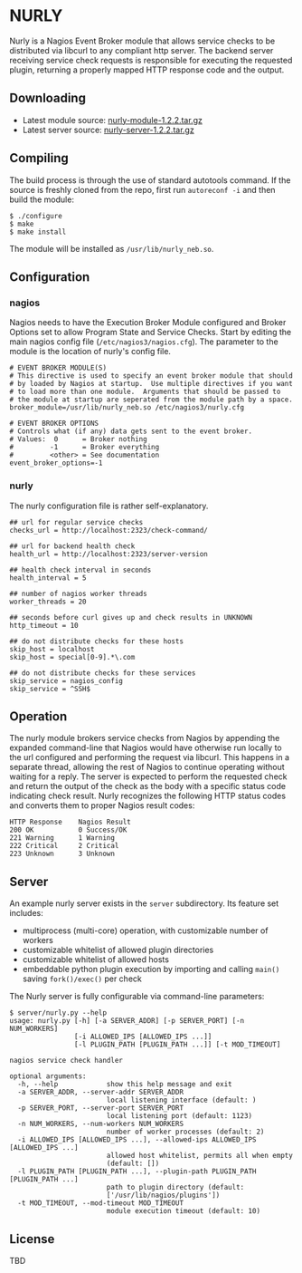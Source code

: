 NURLY
=====

Nurly is a Nagios Event Broker module that allows service checks to be distributed via libcurl to any compliant http server.  The backend server receiving service check requests is responsible for executing the requested plugin, returning a properly mapped HTTP response code and the output.


Downloading
-----------

- Latest module source: [nurly-module-1.2.2.tar.gz](http://d2g50xfw6d567v.cloudfront.net/mk23/nurly/nurly-module-1.2.2.tar.gz)
- Latest server source: [nurly-server-1.2.2.tar.gz](http://d2g50xfw6d567v.cloudfront.net/mk23/nurly/nurly-server-1.2.2.tar.gz)


Compiling
---------

The build process is through the use of standard autotools command.  If the source is freshly cloned from the repo, first run `autoreconf -i` and then build the module:

    $ ./configure
    $ make
    $ make install

The module will be installed as `/usr/lib/nurly_neb.so`.


Configuration
-------------

### nagios

Nagios needs to have the Execution Broker Module configured and Broker Options set to allow Program State and Service Checks.  Start by editing the main nagios config file (`/etc/nagios3/nagios.cfg`). The parameter to the module is the location of nurly's config file.

    # EVENT BROKER MODULE(S)
    # This directive is used to specify an event broker module that should
    # by loaded by Nagios at startup.  Use multiple directives if you want
    # to load more than one module.  Arguments that should be passed to
    # the module at startup are seperated from the module path by a space.
    broker_module=/usr/lib/nurly_neb.so /etc/nagios3/nurly.cfg

    # EVENT BROKER OPTIONS
    # Controls what (if any) data gets sent to the event broker.
    # Values:  0      = Broker nothing
    #         -1      = Broker everything
    #         <other> = See documentation
    event_broker_options=-1

### nurly

The nurly configuration file is rather self-explanatory.

    ## url for regular service checks
    checks_url = http://localhost:2323/check-command/

    ## url for backend health check
    health_url = http://localhost:2323/server-version

    ## health check interval in seconds
    health_interval = 5

    ## number of nagios worker threads
    worker_threads = 20

    ## seconds before curl gives up and check results in UNKNOWN
    http_timeout = 10

    ## do not distribute checks for these hosts
    skip_host = localhost
    skip_host = special[0-9].*\.com

    ## do not distribute checks for these services
    skip_service = nagios_config
    skip_service = ^SSH$

Operation
---------

The nurly module brokers service checks from Nagios by appending the expanded command-line that Nagios would have otherwise run locally to the url configured and performing the request via libcurl.  This happens in a separate thread, allowing the rest of Nagios to continue operating without waiting for a reply.  The server is expected to perform the requested check and return the output of the check as the body with a specific status code indicating check result.  Nurly recognizes the following HTTP status codes and converts them to proper Nagios result codes:

    HTTP Response    Nagios Result
    200 OK           0 Success/OK
    221 Warning      1 Warning
    222 Critical     2 Critical
    223 Unknown      3 Unknown


Server
------

An example nurly server exists in the `server` subdirectory.  Its feature set includes:

- multiprocess (multi-core) operation, with customizable number of workers
- customizable whitelist of allowed plugin directories
- customizable whitelist of allowed hosts
- embeddable python plugin execution by importing and calling `main()` saving `fork()/exec()` per check

The Nurly server is fully configurable via command-line parameters:

    $ server/nurly.py --help
    usage: nurly.py [-h] [-a SERVER_ADDR] [-p SERVER_PORT] [-n NUM_WORKERS]
                    [-i ALLOWED_IPS [ALLOWED_IPS ...]]
                    [-l PLUGIN_PATH [PLUGIN_PATH ...]] [-t MOD_TIMEOUT]

    nagios service check handler

    optional arguments:
      -h, --help            show this help message and exit
      -a SERVER_ADDR, --server-addr SERVER_ADDR
                            local listening interface (default: )
      -p SERVER_PORT, --server-port SERVER_PORT
                            local listening port (default: 1123)
      -n NUM_WORKERS, --num-workers NUM_WORKERS
                            number of worker processes (default: 2)
      -i ALLOWED_IPS [ALLOWED_IPS ...], --allowed-ips ALLOWED_IPS [ALLOWED_IPS ...]
                            allowed host whitelist, permits all when empty
                            (default: [])
      -l PLUGIN_PATH [PLUGIN_PATH ...], --plugin-path PLUGIN_PATH [PLUGIN_PATH ...]
                            path to plugin directory (default:
                            ['/usr/lib/nagios/plugins'])
      -t MOD_TIMEOUT, --mod-timeout MOD_TIMEOUT
                            module execution timeout (default: 10)


License
-------

TBD
